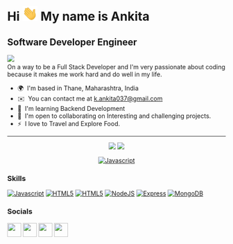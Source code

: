 Hi <img src="https://raw.githubusercontent.com/ABSphreak/ABSphreak/master/gifs/Hi.gif" width="35"> My name is Ankita
===========================

Software Developer Engineer
---------------------------
![](https://komarev.com/ghpvc/?username=ankita9809&color=brightgreen&style=flat) \
On a way to be a Full Stack Developer and I'm very passionate about coding because it makes me work hard and do well in my life.

* 🌍  I'm based in Thane, Maharashtra, India
* ✉️  You can contact me at [k.ankita037@gmail.com](mailto:k.ankita037@gmail.com)
* 🧠  I'm learning Backend Development
* 🤝  I'm open to collaborating on Interesting and challenging projects.
* ⚡  I love to Travel and Explore Food.

<hr>
<p align="center">
  <img width="400px" src="https://github-readme-stats.vercel.app/api?username=ankita9809&count_private=true&show_icons=true&theme=material-palenight&hide_border=true&bg_color=1F222E" />
  <img width="400px" src="https://github-readme-streak-stats.herokuapp.com/?user=ankita9809&theme=material-palenight&hide_border=true&fire=C77800&ring=7C2AE8&background=1F222E" />
</p>
     
<div align="center"> <a href="https://skyline.github.com/ankita9809/2022" target="_blank" rel="noreferrer"><img src="https://upload.wikimedia.org/wikipedia/commons/f/fa/Click_here_button.png" width="100" height="40" alt="Javascript" /></a></div>

### Skills

<p align="left">
<a href="https://developer.mozilla.org/en-US/docs/Web/JavaScript" target="_blank" rel="noreferrer"><img src="https://raw.githubusercontent.com/danielcranney/readme-generator/main/public/icons/skills/javascript-colored.svg" width="36" height="36" alt="Javascript" /></a>
<a href="https://developer.mozilla.org/en-US/docs/Glossary/HTML5" target="_blank" rel="noreferrer"><img src="https://raw.githubusercontent.com/danielcranney/readme-generator/main/public/icons/skills/html5-colored.svg" width="36" height="36" alt="HTML5" /></a>
<a href="https://developer.mozilla.org/en-US/docs/Web/CSS" target="_blank" rel="noreferrer"><img src="https://raw.githubusercontent.com/danielcranney/readme-generator/main/public/icons/skills/css3-colored.svg" width="36" height="36" alt="HTML5" /></a>
<a href="https://nodejs.org/en/" target="_blank" rel="noreferrer"><img src="https://raw.githubusercontent.com/danielcranney/readme-generator/main/public/icons/skills/nodejs-colored.svg" width="36" height="36" alt="NodeJS" /></a>
<a href="https://expressjs.com/" target="_blank" rel="noreferrer"><img src="https://raw.githubusercontent.com/danielcranney/readme-generator/main/public/icons/skills/express-colored.svg" width="36" height="36" alt="Express" /></a>
<a href="https://www.mongodb.com/" target="_blank" rel="noreferrer"><img src="https://raw.githubusercontent.com/danielcranney/readme-generator/main/public/icons/skills/mongodb-colored.svg" width="36" height="36" alt="MongoDB" /></a>
</p>


### Socials

<p align="left"> 
<a href="https://github.com/ankita9809?tab=overview&from=2022-07-01&to=2022-07-28" target="_blank" rel="noreferrer"><img src="https://raw.githubusercontent.com/danielcranney/readme-generator/main/public/icons/socials/github.svg" width="32" height="32" /></a> 
<a href="https://www.instagram.com/miss_thakur_19/" target="_blank" rel="noreferrer"><img src="https://raw.githubusercontent.com/danielcranney/readme-generator/main/public/icons/socials/instagram.svg" width="32" height="32" /></a> 
<a href="https://www.linkedin.com/in/ankita-kumari-89a036148/" target="_blank" rel="noreferrer"><img src="https://raw.githubusercontent.com/danielcranney/readme-generator/main/public/icons/socials/linkedin.svg" width="32" height="32" /></a> 
<a href="https://my-portfolio-resume.vercel.app/" target="_blank" rel="noreferrer"><img src="https://cdn.pixabay.com/photo/2017/10/31/00/23/portfolio-2903909_960_720.png" width="32" height="32" /></a> 
</p>

<!---
ankita9809/ankita9809is a ✨ special ✨ repository because its `README.md` (this file) appears on your GitHub profile.
You can click the Preview link to take a look at your changes.
--->
